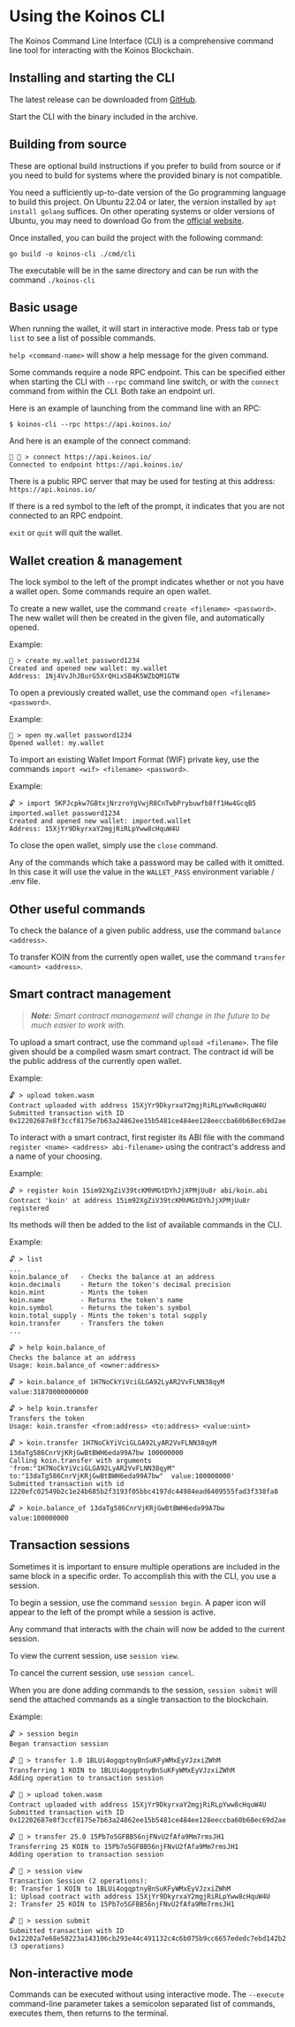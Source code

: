 # Using the Koinos CLI

The Koinos Command Line Interface (CLI) is a comprehensive command line tool for interacting with the Koinos Blockchain.

## Installing and starting the CLI

The latest release can be downloaded from [GitHub](https://github.com/koinos/koinos-cli).

Start the CLI with the binary included in the archive.

## Building from source

These are optional build instructions if you prefer to build from source or if you need to build for systems where the provided binary is not compatible.

You need a sufficiently up-to-date version of the Go programming language to build this project. On Ubuntu 22.04 or later, the version installed by `apt install golang` suffices. On other operating systems or older versions of Ubuntu, you may need to download Go from the [official website](https://go.dev/doc/install).

Once installed, you can build the project with the following command:

```
go build -o koinos-cli ./cmd/cli
```

The executable will be in the same directory and can be run with the command `./koinos-cli`

## Basic usage

When running the wallet, it will start in interactive mode. Press tab or type `list` to see a list of possible commands.

`help <command-name>` will show a help message for the given command.

Some commands require a node RPC endpoint. This can be specified either when starting the CLI with `--rpc` command line switch, or with the `connect` command from within the CLI. Both take an endpoint url.

Here is an example of launching from the command line with an RPC:

```console
$ koinos-cli --rpc https://api.koinos.io/
```

And here is an example of the connect command:
```
🚫 🔐 > connect https://api.koinos.io/
Connected to endpoint https://api.koinos.io/
```

There is a public RPC server that may be used for testing at this address: `https://api.koinos.io/`

If there is a red symbol to the left of the prompt, it indicates that you are not connected to an RPC endpoint.

`exit` or `quit` will quit the wallet.

## Wallet creation & management

The lock symbol to the left of the prompt indicates whether or not you have a wallet open. Some commands require an open wallet.

To create a new wallet, use the command `create <filename> <password>`. The new wallet will then be created in the given file, and automatically opened.

Example:
```
🔐 > create my.wallet password1234
Created and opened new wallet: my.wallet
Address: 1Nj4VvJhJBurG5XrQHixSB4K5WZbQM1GTW
```

To open a previously created wallet, use the command `open <filename> <password>`.

Example:
```
🔐 > open my.wallet password1234
Opened wallet: my.wallet
```

To import an existing Wallet Import Format (WIF) private key, use the commands `import <wif> <filename> <password>`.

Example:
```
🔓 > import 5KPJcpkw7GBtxjNrzroYgVwjR8CnTwbPrybuwfb8ff1Hw4GcqB5 imported.wallet password1234
Created and opened new wallet: imported.wallet
Address: 15XjYr9DkyrxaY2mgjRiRLpYww8cHquW4U
```

To close the open wallet, simply use the `close` command.

Any of the commands which take a password may be called with it omitted. In this case it will use the value in the `WALLET_PASS` environment variable / .env file.

## Other useful commands

To check the balance of a given public address, use the command `balance <address>`.

To transfer KOIN from the currently open wallet, use the command `transfer <amount> <address>`.

## Smart contract management

> _**Note:** Smart contract management will change in the future to be much easier to work with._

To upload a smart contract, use the command `upload <filename>`. The file given should be a compiled wasm smart contract. The contract id will be the public address of the currently open wallet.

Example:
```
🔓 > upload token.wasm
Contract uploaded with address 15XjYr9DkyrxaY2mgjRiRLpYww8cHquW4U
Submitted transaction with ID 0x12202687e8f3ccf8175e7b63a24862ee15b5481ce484ee128eeccba60b68ec69d2ae
```

To interact with a smart contract, first register its ABI file with the command `register <name> <address> abi-filename>` using the contract's address and a name of your choosing.

Example:
```
🔓 > register koin 15im92XgZiV39tcKMhMGtDYhJjXPMjUu8r abi/koin.abi
Contract 'koin' at address 15im92XgZiV39tcKMhMGtDYhJjXPMjUu8r registered
```

Its methods will then be added to the list of available commands in the CLI.

Example:

```
🔓 > list
...
koin.balance_of   - Checks the balance at an address
koin.decimals     - Return the token's decimal precision
koin.mint         - Mints the token
koin.name         - Returns the token's name
koin.symbol       - Returns the token's symbol
koin.total_supply - Mints the token's total supply
koin.transfer     - Transfers the token
...

🔓 > help koin.balance_of
Checks the balance at an address
Usage: koin.balance_of <owner:address>

🔓 > koin.balance_of 1H7NoCkYiVciGLGA92LyAR2VvFLNN38qyM
value:31870000000000

🔓 > help koin.transfer
Transfers the token
Usage: koin.transfer <from:address> <to:address> <value:uint>

🔓 > koin.transfer 1H7NoCkYiVciGLGA92LyAR2VvFLNN38qyM 13daTg586CnrVjKRjGwBtBWH6eda99A7bw 100000000
Calling koin.transfer with arguments 'from:"1H7NoCkYiVciGLGA92LyAR2VvFLNN38qyM"  to:"13daTg586CnrVjKRjGwBtBWH6eda99A7bw"  value:100000000'
Submitted transaction with id 1220efc02549b2c1e24b685b2f3193f05bbc4197dc44984ead6409555fad3f338fa8

🔓 > koin.balance_of 13daTg586CnrVjKRjGwBtBWH6eda99A7bw
value:100000000
```

## Transaction sessions

Sometimes it is important to ensure multiple operations are included in the same block in a specific order. To accomplish this with the CLI, you use a session.

To begin a session, use the command `session begin`. A paper icon will appear to the left of the prompt while a session is active.

Any command that interacts with the chain will now be added to the current session.

To view the current session, use `session view`.

To cancel the current session, use `session cancel`.

When you are done adding commands to the session, `session submit` will send the attached commands as a single transaction to the blockchain.

Example:
```
🔓 > session begin
Began transaction session

🔓 📄 > transfer 1.0 1BLUi4ogqptnyBnSuKFyWMxEyVJzxiZWhM
Transferring 1 KOIN to 1BLUi4ogqptnyBnSuKFyWMxEyVJzxiZWhM
Adding operation to transaction session

🔓 📄 > upload token.wasm
Contract uploaded with address 15XjYr9DkyrxaY2mgjRiRLpYww8cHquW4U
Submitted transaction with ID 0x12202687e8f3ccf8175e7b63a24862ee15b5481ce484ee128eeccba60b68ec69d2ae

🔓 📄 > transfer 25.0 15Pb7o5GFBB56njFNvU2fAfa9Mm7rmsJH1
Transferring 25 KOIN to 15Pb7o5GFBB56njFNvU2fAfa9Mm7rmsJH1
Adding operation to transaction session

🔓 📄 > session view
Transaction Session (2 operations):
0: Transfer 1 KOIN to 1BLUi4ogqptnyBnSuKFyWMxEyVJzxiZWhM
1: Upload contract with address 15XjYr9DkyrxaY2mgjRiRLpYww8cHquW4U
2: Transfer 25 KOIN to 15Pb7o5GFBB56njFNvU2fAfa9Mm7rmsJH1

🔓 📄 > session submit
Submitted transaction with ID 0x12202a7e68e58223a143106cb293e44c491132c4c6b075b9cc6657ededc7ebd142b2 (3 operations)
```

## Non-interactive mode

Commands can be executed without using interactive mode. The `--execute` command-line parameter takes a semicolon separated list of commands, executes them, then returns to the terminal.
